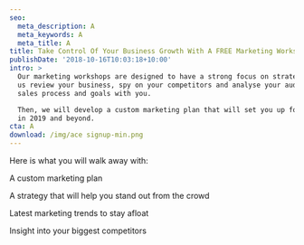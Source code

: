 ```yaml
---
seo:
  meta_description: A
  meta_keywords: A
  meta_title: A
title: Take Control Of Your Business Growth With A FREE Marketing Workshop
publishDate: '2018-10-16T10:03:18+10:00'
intro: >
  Our marketing workshops are designed to have a strong focus on strategy. Let
  us review your business, spy on your competitors and analyse your audience,
  sales process and goals with you. 

  Then, we will develop a custom marketing plan that will set you up for success
  in 2019 and beyond.
cta: A
download: /img/ace signup-min.png
---
```

Here is what you will walk away with:

A custom marketing plan

A strategy that will help you stand out from the crowd

Latest marketing trends to stay afloat

Insight into your biggest competitors
